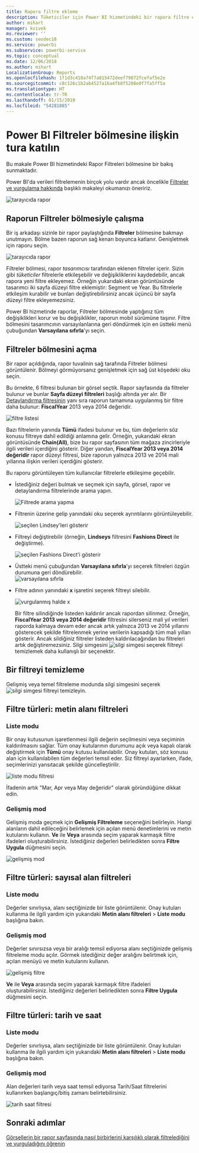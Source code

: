 ```yaml
---
title: Rapora filtre ekleme
description: Tüketiciler için Power BI hizmetindeki bir rapora filtre ekleme
author: mihart
manager: kvivek
ms.reviewer: ''
ms.custom: seodec18
ms.service: powerbi
ms.subservice: powerbi-service
ms.topic: conceptual
ms.date: 12/06/2018
ms.author: mihart
LocalizationGroup: Reports
ms.openlocfilehash: 1f1d3c410a74f7a015472deef79072fcefaf5e2e
ms.sourcegitcommit: c8c126c1b2ab4527a16a4fb8f5208e0f7fa5ff5a
ms.translationtype: HT
ms.contentlocale: tr-TR
ms.lasthandoff: 01/15/2019
ms.locfileid: "54281885"
---
```

# <a name="take-a-tour-of-the-report-filters-pane"></a>Power BI Filtreler bölmesine ilişkin tura katılın
Bu makale Power BI hizmetindeki Rapor Filtreleri bölmesine bir bakış sunmaktadır.

Power BI'da verileri filtrelemenin birçok yolu vardır ancak öncelikle [Filtreler ve vurgulama hakkında](../power-bi-reports-filters-and-highlighting.md) başlıklı makaleyi okumanızı öneririz.

![tarayıcıda rapor](media/end-user-report-filter/power-bi-browser.png)

## <a name="working-with-the-report-filters-pane"></a>Raporun Filtreler bölmesiyle çalışma
Bir iş arkadaşı sizinle bir rapor paylaştığında **Filtreler** bölmesine bakmayı unutmayın. Bölme bazen raporun sağ kenarı boyunca katlanır. Genişletmek için raporu seçin.   

![tarayıcıda rapor](media/end-user-report-filter/power-bi-expanded.png)

Filtreler bölmesi, rapor *tasarımcısı* tarafından eklenen filtreler içerir. Sizin gibi *tüketiciler* filtrelerle etkileşebilir ve değişikliklerini kaydedebilir, ancak rapora yeni filtre ekleyemez. Örneğin yukarıdaki ekran görüntüsünde tasarımcı iki sayfa düzeyi filtre eklemiştir: Segment ve Year. Bu filtrelerle etkileşim kurabilir ve bunları değiştirebilirsiniz ancak üçüncü bir sayfa düzeyi filtre ekleyemezsiniz.

Power BI hizmetinde raporlar, Filtreler bölmesinde yaptığınız tüm değişiklikleri korur ve bu değişiklikler, raporun mobil sürümüne taşınır. Filtre bölmesini tasarımcının varsayılanlarına geri döndürmek için en üstteki menü çubuğundan **Varsayılana sıfırla**'yı seçin.     

## <a name="open-the-filters-pane"></a>Filtreler bölmesini açma
Bir rapor açıldığında, rapor tuvalinin sağ tarafında Filtreler bölmesi görüntülenir. Bölmeyi görmüyorsanız genişletmek için sağ üst köşedeki oku seçin.  

Bu örnekte, 6 filtresi bulunan bir görsel seçtik. Rapor sayfasında da filtreler bulunur ve bunlar **Sayfa düzeyi filtreleri** başlığı altında yer alır. Bir [Detaylandırma filtresinin](../power-bi-report-add-filter.md) yanı sıra raporun tamamına uygulanmış bir filtre daha bulunur:  **FiscalYear** 2013 veya 2014 değeridir.

![filtre listesi](media/end-user-report-filter/power-bi-filter-list.png)

Bazı filtrelerin yanında **Tümü** ifadesi bulunur ve bu, tüm değerlerin söz konusu filtreye dahil edildiği anlamına gelir.  Örneğin, yukarıdaki ekran görüntüsünde **Chain(All)**, bize bu rapor sayfasının tüm mağaza zincirleriyle ilgili verileri içerdiğini gösterir.  Diğer yandan, **FiscalYear 2013 veya 2014 değeridir** rapor düzeyi filtresi, bize raporun yalnızca 2013 ve 2014 mali yıllarına ilişkin verileri içerdiğini gösterir.

Bu raporu görüntüleyen tüm kullanıcılar filtrelerle etkileşime geçebilir.

- İstediğiniz değeri bulmak ve seçmek için sayfa, görsel, rapor ve detaylandırma filtrelerinde arama yapın. 

    ![Filtrede arama yapma](media/end-user-report-filter/power-bi-filter-search.png)

- Filtrenin üzerine gelip yanındaki oku seçerek ayrıntılarını görüntüleyebilir.
  
   ![seçilen Lindsey'leri gösterir](media/end-user-report-filter/power-bi-expan-filter.png)
* Filtreyi değiştirebilir (örneğin, **Lindseys** filtresini **Fashions Direct** ile değiştirme).
  
     ![seçilen Fashions Direct'i gösterir](media/end-user-report-filter/power-bi-filter-chain.png)

* Üstteki menü çubuğundan **Varsayılana sıfırla**’yı seçerek filtreleri özgün durumuna geri döndürebilir.    
    ![varsayılana sıfırla](media/end-user-report-filter/power-bi-reset-to-default.png)
    
* Filtre adının yanındaki **x** işaretini seçerek filtreyi silebilir.
  
    ![vurgulanmış halde x](media/end-user-report-filter/power-bi-delete-filter.png)

  Bir filtre silindiğinde listeden kaldırılır ancak rapordan silinmez.  Örneğin, **FiscalYear 2013 veya 2014 değeridir** filtresini silerseniz mali yıl verileri raporda kalmaya devam eder ancak artık yalnızca 2013 ve 2014 yıllarını gösterecek şekilde filtrelenmek yerine verilerin kapsadığı tüm mali yılları gösterir.  Ancak sildiğiniz filtreler listeden kaldırılacağından bu filtreleri artık değiştiremezsiniz. Silgi simgesini ![ silgi simgesi ](media/end-user-report-filter/power-bi-eraser-icon.png) seçerek filtreyi temizlemek daha kullanışlı bir seçenektir.
  
  



## <a name="clear-a-filter"></a>Bir filtreyi temizleme
 Gelişmiş veya temel filtreleme modunda silgi simgesini seçerek  ![silgi simgesi](media/end-user-report-filter/pbi_erasericon.jpg) filtreyi temizleyin. 


## <a name="types-of-filters-text-field-filters"></a>Filtre türleri: metin alanı filtreleri
### <a name="list-mode"></a>Liste modu
Bir onay kutusunun işaretlenmesi ilgili değerin seçilmesini veya seçiminin kaldırılmasını sağlar. Tüm onay kutularının durumunu açık veya kapalı olarak değiştirmek için **Tümü** onay kutusu kullanılabilir. Onay kutuları, söz konusu alan için kullanılabilen tüm değerleri temsil eder.  Siz filtreyi ayarlarken, ifade, seçimlerinizi yansıtacak şekilde güncelleştirilir. 

![liste modu filtresi](media/end-user-report-filter/power-bi-restatement-new.png)

İfadenin artık "Mar, Apr veya May değeridir" olarak göründüğüne dikkat edin.

### <a name="advanced-mode"></a>Gelişmiş mod
Gelişmiş moda geçmek için **Gelişmiş Filtreleme** seçeneğini belirleyin. Hangi alanların dahil edileceğini belirlemek için açılan menü denetimlerini ve metin kutularını kullanın. **Ve** ile **Veya** arasında seçim yaparak karmaşık filtre ifadeleri oluşturabilirsiniz. İstediğiniz değerleri belirledikten sonra **Filtre Uygula** düğmesini seçin.  

![gelişmiş mod](media/end-user-report-filter/power-bi-advanced.png)

## <a name="types-of-filters-numeric-field-filters"></a>Filtre türleri: sayısal alan filtreleri
### <a name="list-mode"></a>Liste modu
Değerler sınırlıysa, alanı seçtiğinizde bir liste görüntülenir.  Onay kutuları kullanma ile ilgili yardım için yukarıdaki **Metin alanı filtreleri** &gt; **Liste modu** başlığına bakın.   

### <a name="advanced-mode"></a>Gelişmiş mod
Değerler sınırsızsa veya bir aralığı temsil ediyorsa alanı seçtiğinizde gelişmiş filtreleme modu açılır. Görmek istediğiniz değer aralığını belirtmek için, açılan menüyü ve metin kutularını kullanın. 

![gelişmiş filtre](media/end-user-report-filter/power-bi-dropdown-and-text.png)

**Ve** ile **Veya** arasında seçim yaparak karmaşık filtre ifadeleri oluşturabilirsiniz. İstediğiniz değerleri belirledikten sonra **Filtre Uygula** düğmesini seçin.

## <a name="types-of-filters-date-and-time"></a>Filtre türleri: tarih ve saat
### <a name="list-mode"></a>Liste modu
Değerler sınırlıysa, alanı seçtiğinizde bir liste görüntülenir.  Onay kutuları kullanma ile ilgili yardım için yukarıdaki **Metin alanı filtreleri** &gt; **Liste modu** başlığına bakın.   

### <a name="advanced-mode"></a>Gelişmiş mod
Alan değerleri tarih veya saat temsil ediyorsa Tarih/Saat filtrelerini kullanırken başlangıç/bitiş zamanı belirtebilirsiniz.  

![tarih saat filtresi](media/end-user-report-filter/pbi_date-time-filters.png)


## <a name="next-steps"></a>Sonraki adımlar
[Görsellerin bir rapor sayfasında nasıl birbirlerini karşılıklı olarak filtrelediğini ve vurguladığını öğrenin](end-user-interactions.md)
